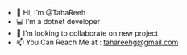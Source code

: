 - 👋 Hi, I’m @TahaReeh
- 💻 I’m a dotnet developer
- 🤝 I’m looking to collaborate on new project
- 📫 You Can Reach Me at : tahareehg@gmail.com

<!---
TahaReeh/TahaReeh is a ✨ special ✨ repository because its `README.md` (this file) appears on your GitHub profile.
You can click the Preview link to take a look at your changes.
--->
